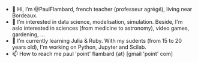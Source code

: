 - 👋 Hi, I’m @PaulFlambard, french teacher (professeur agrégé), living near Bordeaux.
- 👀 I’m interested in data science, modelisation, simulation. Beside, I'm aslo interested in sciences (from medicine to astronomy), video games, gardening, ...
- 🌱 I’m currently learning Julia & Ruby. With my sudents (from 15 to 20 years old), I'm working on Python, Jupyter and Scilab.
- 📫 How to reach me paul 'point' flambard {at} [gmail 'point' com]

